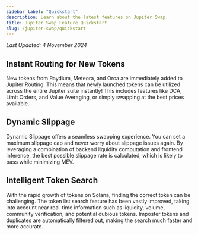 ```yaml
---
sidebar_label: "Quickstart"
description: Learn about the latest features on Jupiter Swap.
title: Jupiter Swap Feature Quickstart
slug: /jupiter-swap/quickstart
---
```


<head>
    <title>Jupiter Swap | Quickstart</title>
    <meta name="twitter:card" content="summary" />
</head>

*Last Updated: 4 November 2024*

## Instant Routing for New Tokens

New tokens from Raydium, Meteora, and Orca are immediately added to Jupiter Routing. This means that newly launched tokens can be utilized across the entire Jupiter suite instantly! This includes features like DCA, Limit Orders, and Value Averaging, or simply swapping at the best prices available.



## Dynamic Slippage

Dynamic Slippage offers a seamless swapping experience. You can set a maximum slippage cap and never worry about slippage issues again. By leveraging a combination of backend liquidity computation and frontend inference, the best possible slippage rate is calculated, which is likely to pass while minimizing MEV.

## Intelligent Token Search

With the rapid growth of tokens on Solana, finding the correct token can be challenging. The token list search feature has been vastly improved, taking into account near real-time information such as liquidity, volume, community verification, and potential dubious tokens. Imposter tokens and duplicates are automatically filtered out, making the search much faster and more accurate.